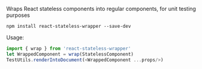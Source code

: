 Wraps React stateless components into regular components, for unit testing purposes

    npm install react-stateless-wrapper --save-dev

Usage:
```js
import { wrap } from 'react-stateless-wrapper'
let WrappedComponent = wrap(StatelessComponent)
TestUtils.renderIntoDocument(<WrappedComponent ...props/>)
```
